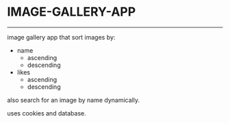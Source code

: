 # IMAGE-GALLERY-APP
<hr>
image gallery app that sort images by: <ul><li>name<ul><li>ascending</li><li>descending</li></ul></li> <li>likes<ul><li>ascending</li><li>descending</li></ul></li></ul><p>also search for an image by name dynamically.</p> <p>uses cookies and database.</p>

